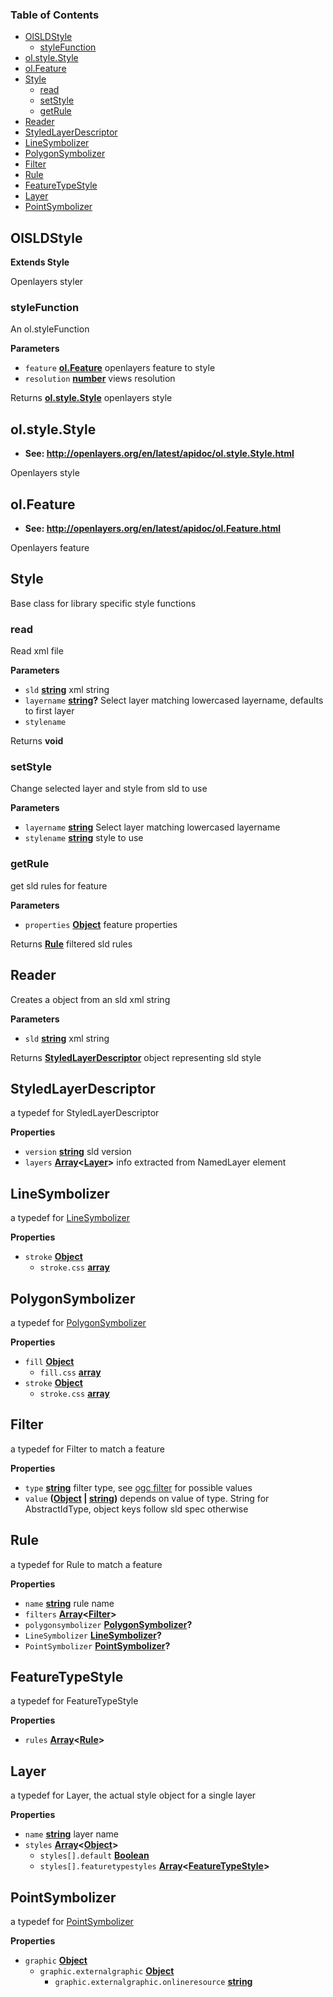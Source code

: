 <!-- Generated by documentation.js. Update this documentation by updating the source code. -->

### Table of Contents

-   [OlSLDStyle](#olsldstyle)
    -   [styleFunction](#stylefunction)
-   [ol.style.Style](#olstylestyle)
-   [ol.Feature](#olfeature)
-   [Style](#style)
    -   [read](#read)
    -   [setStyle](#setstyle)
    -   [getRule](#getrule)
-   [Reader](#reader)
-   [StyledLayerDescriptor](#styledlayerdescriptor)
-   [LineSymbolizer](#linesymbolizer)
-   [PolygonSymbolizer](#polygonsymbolizer)
-   [Filter](#filter)
-   [Rule](#rule)
-   [FeatureTypeStyle](#featuretypestyle)
-   [Layer](#layer)
-   [PointSymbolizer](#pointsymbolizer)

## OlSLDStyle

**Extends Style**

Openlayers styler

### styleFunction

An ol.styleFunction

**Parameters**

-   `feature` **[ol.Feature](#olfeature)** openlayers feature to style
-   `resolution` **[number](https://developer.mozilla.org/en-US/docs/Web/JavaScript/Reference/Global_Objects/Number)** views resolution

Returns **[ol.style.Style](#olstylestyle)** openlayers style

## ol.style.Style

-   **See: <http://openlayers.org/en/latest/apidoc/ol.style.Style.html>**

Openlayers style

## ol.Feature

-   **See: <http://openlayers.org/en/latest/apidoc/ol.Feature.html>**

Openlayers feature

## Style

Base class for library specific style functions

### read

Read xml file

**Parameters**

-   `sld` **[string](https://developer.mozilla.org/en-US/docs/Web/JavaScript/Reference/Global_Objects/String)** xml string
-   `layername` **[string](https://developer.mozilla.org/en-US/docs/Web/JavaScript/Reference/Global_Objects/String)?** Select layer matching lowercased layername, defaults to first layer
-   `stylename`  

Returns **void** 

### setStyle

Change selected layer and style from sld to use

**Parameters**

-   `layername` **[string](https://developer.mozilla.org/en-US/docs/Web/JavaScript/Reference/Global_Objects/String)** Select layer matching lowercased layername
-   `stylename` **[string](https://developer.mozilla.org/en-US/docs/Web/JavaScript/Reference/Global_Objects/String)** style to use

### getRule

get sld rules for feature

**Parameters**

-   `properties` **[Object](https://developer.mozilla.org/en-US/docs/Web/JavaScript/Reference/Global_Objects/Object)** feature properties

Returns **[Rule](#rule)** filtered sld rules

## Reader

Creates a object from an sld xml string

**Parameters**

-   `sld` **[string](https://developer.mozilla.org/en-US/docs/Web/JavaScript/Reference/Global_Objects/String)** xml string

Returns **[StyledLayerDescriptor](#styledlayerdescriptor)** object representing sld style

## StyledLayerDescriptor

a typedef for StyledLayerDescriptor

**Properties**

-   `version` **[string](https://developer.mozilla.org/en-US/docs/Web/JavaScript/Reference/Global_Objects/String)** sld version
-   `layers` **[Array](https://developer.mozilla.org/en-US/docs/Web/JavaScript/Reference/Global_Objects/Array)&lt;[Layer](#layer)>** info extracted from NamedLayer element

## LineSymbolizer

a typedef for [LineSymbolizer](http://schemas.opengis.net/se/1.1.0/Symbolizer.xsd)

**Properties**

-   `stroke` **[Object](https://developer.mozilla.org/en-US/docs/Web/JavaScript/Reference/Global_Objects/Object)** 
    -   `stroke.css` **[array](https://developer.mozilla.org/en-US/docs/Web/JavaScript/Reference/Global_Objects/Array)** 

## PolygonSymbolizer

a typedef for [PolygonSymbolizer](http://schemas.opengis.net/se/1.1.0/Symbolizer.xsd)

**Properties**

-   `fill` **[Object](https://developer.mozilla.org/en-US/docs/Web/JavaScript/Reference/Global_Objects/Object)** 
    -   `fill.css` **[array](https://developer.mozilla.org/en-US/docs/Web/JavaScript/Reference/Global_Objects/Array)** 
-   `stroke` **[Object](https://developer.mozilla.org/en-US/docs/Web/JavaScript/Reference/Global_Objects/Object)** 
    -   `stroke.css` **[array](https://developer.mozilla.org/en-US/docs/Web/JavaScript/Reference/Global_Objects/Array)** 

## Filter

a typedef for Filter to match a feature

**Properties**

-   `type` **[string](https://developer.mozilla.org/en-US/docs/Web/JavaScript/Reference/Global_Objects/String)** filter type, see [ogc filter](http://schemas.opengis.net/filter/1.1.0/filter.xsd) for possible values
-   `value` **([Object](https://developer.mozilla.org/en-US/docs/Web/JavaScript/Reference/Global_Objects/Object) \| [string](https://developer.mozilla.org/en-US/docs/Web/JavaScript/Reference/Global_Objects/String))** depends on value of type. String for AbstractIdType, object keys follow sld spec otherwise

## Rule

a typedef for Rule to match a feature

**Properties**

-   `name` **[string](https://developer.mozilla.org/en-US/docs/Web/JavaScript/Reference/Global_Objects/String)** rule name
-   `filters` **[Array](https://developer.mozilla.org/en-US/docs/Web/JavaScript/Reference/Global_Objects/Array)&lt;[Filter](#filter)>** 
-   `polygonsymbolizer` **[PolygonSymbolizer](#polygonsymbolizer)?** 
-   `LineSymbolizer` **[LineSymbolizer](#linesymbolizer)?** 
-   `PointSymbolizer` **[PointSymbolizer](#pointsymbolizer)?** 

## FeatureTypeStyle

a typedef for FeatureTypeStyle

**Properties**

-   `rules` **[Array](https://developer.mozilla.org/en-US/docs/Web/JavaScript/Reference/Global_Objects/Array)&lt;[Rule](#rule)>** 

## Layer

a typedef for Layer, the actual style object for a single layer

**Properties**

-   `name` **[string](https://developer.mozilla.org/en-US/docs/Web/JavaScript/Reference/Global_Objects/String)** layer name
-   `styles` **[Array](https://developer.mozilla.org/en-US/docs/Web/JavaScript/Reference/Global_Objects/Array)&lt;[Object](https://developer.mozilla.org/en-US/docs/Web/JavaScript/Reference/Global_Objects/Object)>** 
    -   `styles[].default` **[Boolean](https://developer.mozilla.org/en-US/docs/Web/JavaScript/Reference/Global_Objects/Boolean)** 
    -   `styles[].featuretypestyles` **[Array](https://developer.mozilla.org/en-US/docs/Web/JavaScript/Reference/Global_Objects/Array)&lt;[FeatureTypeStyle](#featuretypestyle)>** 

## PointSymbolizer

a typedef for [PointSymbolizer](http://schemas.opengis.net/se/1.1.0/Symbolizer.xsd)

**Properties**

-   `graphic` **[Object](https://developer.mozilla.org/en-US/docs/Web/JavaScript/Reference/Global_Objects/Object)** 
    -   `graphic.externalgraphic` **[Object](https://developer.mozilla.org/en-US/docs/Web/JavaScript/Reference/Global_Objects/Object)** 
        -   `graphic.externalgraphic.onlineresource` **[string](https://developer.mozilla.org/en-US/docs/Web/JavaScript/Reference/Global_Objects/String)** 
